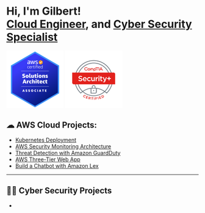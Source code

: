 <h1>Hi, I'm Gilbert! <br/> <a href="https://www.linkedin.com/in/gilbertemodi/">Cloud Engineer</a>, and <a href="https://github.com/gilbertemodi">Cyber Security Specialist</a> </h1>

<img src="https://github.com/GilbertEmodi/GilbertEmodi/blob/main/AWS%20SAA%20Logo.png" width="150" height="150" /> <img src="https://github.com/GilbertEmodi/GilbertEmodi/blob/main/Security%2B%20Logo.png" width="150" height="150" /> 

<h2>☁ AWS Cloud Projects:</h2>


  - [Kubernetes Deployment](https://github.com/GilbertEmodi/Kubernetes)
  - [AWS Security Monitoring Architecture](https://github.com/GilbertEmodi/AWS-Security-Monitoring/tree/main)
  - [Threat Detection with Amazon GuardDuty](https://github.com/GilbertEmodi/Threat-Detection-with-GuardDuty/tree/main)
  - [AWS Three-Tier Web App](https://github.com/GilbertEmodi/AWS-ThreeTier-Web-App)
  - [Build a Chatbot with Amazon Lex](https://github.com/GilbertEmodi/Build-a-Chatbot-with-Amazon-Lex/tree/main)
---





<h2>👨‍💻 Cyber Security Projects</h2>



  - []()
